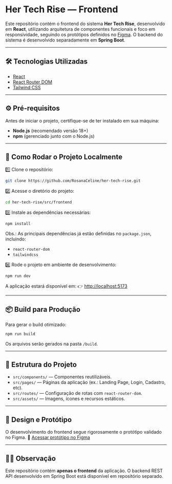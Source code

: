 # Her Tech Rise — Frontend

Este repositório contém o frontend do sistema **Her Tech Rise**, desenvolvido em **React**, utilizando arquitetura de componentes funcionais e foco em responsividade, seguindo os protótipos definidos no [Figma](https://www.figma.com/design/irB4b6jVhhuOIBOMXyxxrX/ES-HerTechRise-Prototipa%C3%A7%C3%A3o?node-id=0-1&t=VMC4tWx2S8mlTJhS-1).
O backend do sistema é desenvolvido separadamente em **Spring Boot**.

---

## 🛠️ Tecnologias Utilizadas

* [React](https://react.dev/)
* [React Router DOM](https://reactrouter.com/)
* [Tailwind CSS](https://tailwindcss.com/)

---

## ⚙️ Pré-requisitos

Antes de iniciar o projeto, certifique-se de ter instalado em sua máquina:

* **Node.js** (recomendado versão 18+)
* **npm** (gerenciado junto com o Node.js)

---

## 🚀 Como Rodar o Projeto Localmente

1️⃣ Clone o repositório:

```bash
git clone https://github.com/RosanaCeline/her-tech-rise.git
```

2️⃣ Acesse o diretório do projeto:

```bash
cd her-tech-rise/src/frontend
```

3️⃣ Instale as dependências necessárias:

```bash
npm install
```

Obs.: As principais dependências já estão definidas no `package.json`, incluindo:

* `react-router-dom`
* `tailwindcss`

4️⃣ Rode o projeto em ambiente de desenvolvimento:

```bash
npm run dev
```

A aplicação estará disponível em:
👉 [http://localhost:5173](http://localhost:5173)

---

## 📦 Build para Produção

Para gerar o build otimizado:

```bash
npm run build
```

Os arquivos serão gerados na pasta `/build`.

---

## 🧩 Estrutura do Projeto

* `src/components/` — Componentes reutilizáveis.
* `src/pages/` — Páginas da aplicação (ex.: Landing Page, Login, Cadastro, etc).
* `src/routes/` — Configuração de rotas com `react-router-dom`.
* `src/assets/` — Imagens, ícones e recursos estáticos.

---

## 📐 Design e Protótipo

O desenvolvimento do frontend segue rigorosamente o protótipo validado no Figma.
🔗 [Acessar protótipo no Figma](https://www.figma.com/design/irB4b6jVhhuOIBOMXyxxrX/ES-HerTechRise-Prototipa%C3%A7%C3%A3o?node-id=0-1&t=VMC4tWx2S8mlTJhS-1)

---

## 🧑‍💻 Observação

Este repositório contém **apenas o frontend** da aplicação.
O backend REST API desenvolvido em Spring Boot está disponível em repositório separado.